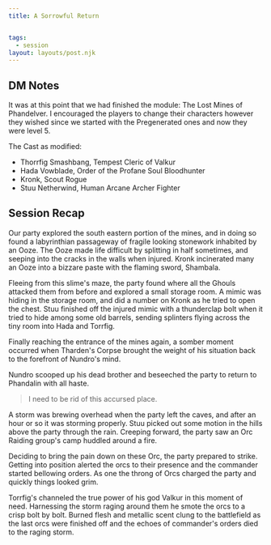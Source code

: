 ```yaml
---
title: A Sorrowful Return


tags:
  - session
layout: layouts/post.njk
---
```


## DM Notes

It was at this point that we had finished the module: The Lost Mines of Phandelver. I encouraged the players to change their characters however they wished since we started with the Pregenerated ones and now they were level 5.

The Cast as modified:
- Thorrfig Smashbang, Tempest Cleric of Valkur
- Hada Vowblade, Order of the Profane Soul Bloodhunter
- Kronk, Scout Rogue
- Stuu Netherwind, Human Arcane Archer Fighter

## Session Recap

Our party explored the south eastern portion of the mines, and in doing so found a labyrinthian passageway of fragile looking stonework inhabited by an Ooze. The Ooze made life difficult by splitting in half sometimes, and seeping into the cracks in the walls when injured. Kronk incinerated many an Ooze into a bizzare paste with the flaming sword, Shambala.

Fleeing from this slime's maze, the party found where all the Ghouls attacked them from before and explored a small storage room. A mimic was hiding in the storage room, and did a number on Kronk as he tried to open the chest. Stuu finished off the injured mimic with a thunderclap bolt when it tried to hide among some old barrels, sending splinters flying across the tiny room into Hada and Torrfig.

Finally reaching the entrance of the mines again, a somber moment occurred when Tharden's Corpse brought the weight of his situation back to the forefront of Nundro's mind.

Nundro scooped up his dead brother and beseeched the party to return to Phandalin with all haste. 

> I need to be rid of this accursed place.

A storm was brewing overhead when the party left the caves, and after an hour or so it was storming properly. Stuu picked out some motion in the hills above the party through the rain. Creeping forward, the party saw an Orc Raiding group's camp huddled around a fire. 

Deciding to bring the pain down on these Orc, the party prepared to strike. Getting into position alerted the orcs to their presence and the commander started bellowing orders. As one the throng of Orcs charged the party and quickly things looked grim.

Torrfig's channeled the true power of his god Valkur in this moment of need. Harnessing the storm raging around them he smote the orcs to a crisp bolt by bolt. Burned flesh and metallic scent clung to the battlefield as the last orcs were finished off and the echoes of commander's orders died to the raging storm.
